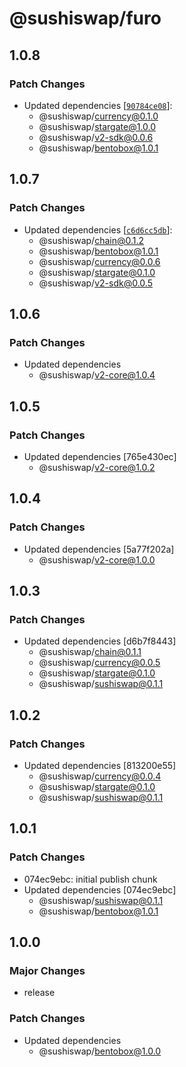 # @sushiswap/furo

## 1.0.8

### Patch Changes

- Updated dependencies [[`90784ce08`](https://github.com/sushiswap/sushiswap/commit/90784ce0876741b8f7f41552e181677d0746884b)]:
  - @sushiswap/currency@0.1.0
  - @sushiswap/stargate@1.0.0
  - @sushiswap/v2-sdk@0.0.6
  - @sushiswap/bentobox@1.0.1

## 1.0.7

### Patch Changes

- Updated dependencies [[`c6d6cc5db`](https://github.com/sushiswap/sushiswap/commit/c6d6cc5db4cc614f3931ee3a325547967c86c51a)]:
  - @sushiswap/chain@0.1.2
  - @sushiswap/bentobox@1.0.1
  - @sushiswap/currency@0.0.6
  - @sushiswap/stargate@0.1.0
  - @sushiswap/v2-sdk@0.0.5

## 1.0.6

### Patch Changes

- Updated dependencies
  - @sushiswap/v2-core@1.0.4

## 1.0.5

### Patch Changes

- Updated dependencies [765e430ec]
  - @sushiswap/v2-core@1.0.2

## 1.0.4

### Patch Changes

- Updated dependencies [5a77f202a]
  - @sushiswap/v2-core@1.0.0

## 1.0.3

### Patch Changes

- Updated dependencies [d6b7f8443]
  - @sushiswap/chain@0.1.1
  - @sushiswap/currency@0.0.5
  - @sushiswap/stargate@0.1.0
  - @sushiswap/sushiswap@0.1.1

## 1.0.2

### Patch Changes

- Updated dependencies [813200e55]
  - @sushiswap/currency@0.0.4
  - @sushiswap/stargate@0.1.0
  - @sushiswap/sushiswap@0.1.1

## 1.0.1

### Patch Changes

- 074ec9ebc: initial publish chunk
- Updated dependencies [074ec9ebc]
  - @sushiswap/sushiswap@0.1.1
  - @sushiswap/bentobox@1.0.1

## 1.0.0

### Major Changes

- release

### Patch Changes

- Updated dependencies
  - @sushiswap/bentobox@1.0.0
